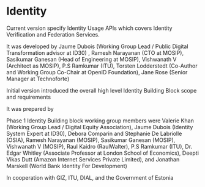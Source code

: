 # Identity

Current version specify Identity Usage APIs which covers Identity Verification and Federation Services.

It was developed by Jaume Dubois (Working Group Lead / Public Digital Transformation advisor at ID30) , Ramesh Narayanan (CTO at MOSIP), Sasikumar Ganesan (Head of Engineering at MOSIP), Vishwanath V (Architect as MOSIP), P.S Ramkumar (ITU), Torsten Lodderstedt (Co-Author and Working Group Co-Chair at OpenID Foundation), Jane Rose (Senior Manager at Technoforte)

Initial version introduced the overall high level Identity Building Block scope and requirements

It was prepared by

Phase 1 Identity Building block working group members were Valerie Khan (Working Group Lead / Digital Equity Association), Jaume Dubois (Identity System Expert at ID30), Debora Comparin and Stephanie De Labriolle (OSIA), Ramesh Narayanan (MOSIP), Sasikumar Ganesan (MOSIP), Vishwanath V (MOSIP), Raul Kaidro (RaulWalter), P.S Ramkumar (ITU), Dr. Edgar Whitley (Associate Professor at London School of Economics), Deepti Vikas Dutt (Amazon Internet Services Private Limited), and Jonathan Marskell (World Bank Identity For Development)

In cooperation with GIZ, ITU, DIAL, and the Government of Estonia
